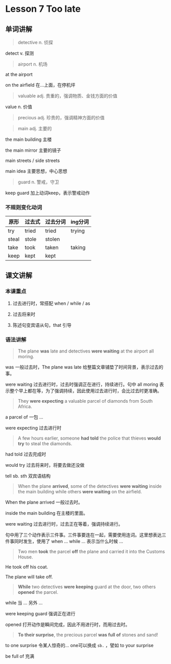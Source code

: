 # Lesson 7 Too late

## 单词讲解

> detective n. 侦探

detect v. 探测



> airport n. 机场

at the airport

on the airfield 在...上面，在停机坪



> valuable adj. 贵重的，强调物质、金钱方面的价值

value n. 价值



> precious adj. 珍贵的，强调精神方面的价值



> main adj. 主要的

the main building 主楼

the main mirror 主要的镜子

main streets / side streets

main idea 主要思想，中心思想



> guard n. 警戒，守卫

keep guard 加上动词keep，表示警戒动作



### 不规则变化动词

| 原形  | 过去式 | 过去分词 | ing分词 |
| ----- | ------ | -------- | ------- |
| try   | tried  | tried    | trying  |
| steal | stole  | stolen   |         |
| take  | took   | taken    | taking  |
| keep  | kept   | kept     |         |



## 课文讲解

### 本课重点

1. 过去进行时，常搭配 when / while / as

2. 过去将来时

3. 陈述句变宾语从句，that 引导



### 语法讲解

> The plane **was** late and detectives **were waiting** at the airport all moring.

was 一般过去时，The plane was late 给整篇文章铺垫了时间背景，表示过去的事。

were waiting 过去进行时，过去时强调正在进行，持续进行。句中 all moring 表示整个早上都在等，为了强调持续，因此使用过去进行时，会比过去时更准确。



> They **were expecting** a valuable parcel of diamonds from South Africa.

a parcel of 一包 ...

were expecting 过去进行时



> A few hours earlier, someone **had told** the police that thieves **would try** to steal the diamonds.

had told 过去完成时

would try 过去将来时，将要去做还没做

tell sb. sth 双宾语结构



> When the plane **arrived**, some of the detectives **were waiting** inside the main building while others **were waiting** on the airfield.

When the plane arrived 一般过去时。

inside the main building 在主楼的里面。

were waiting 过去进行时，过去正在等着，强调持续进行。

句中用了三个动作表示三件事。三件事要连在一起，需要使用连词。这里想表达三件事同时发生，使用了 when ... while ... 表示当什么时候 ...



> Two men **took** the parcel **off** the plane and carried it into the Customs House.

He took off his coat.

The plane will take off.



> **While** two detectives **were keeping** guard at the door, two others **opened** the parcel.

while 当 ... 另外 ...

were keeping guard 强调正在进行

opened 打开动作是瞬间完成，因此不用进行时，而用过去时。



> **To their surprise**, the precious parcel **was full of** stones and sand!

to one surprise 令某人惊奇的... one可以换成 `sb.` ，譬如 to your surprise

be full of 充满





